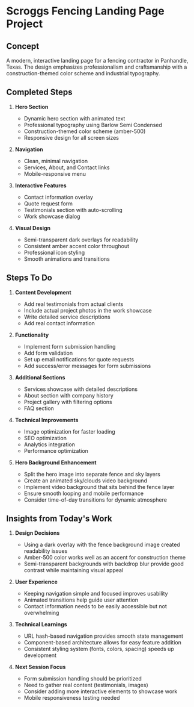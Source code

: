 # Scroggs Fencing Landing Page Project

## Concept
A modern, interactive landing page for a fencing contractor in Panhandle, Texas. The design emphasizes professionalism and craftsmanship with a construction-themed color scheme and industrial typography.

## Completed Steps
1. **Hero Section**
   - Dynamic hero section with animated text
   - Professional typography using Barlow Semi Condensed
   - Construction-themed color scheme (amber-500)
   - Responsive design for all screen sizes

2. **Navigation**
   - Clean, minimal navigation
   - Services, About, and Contact links
   - Mobile-responsive menu

3. **Interactive Features**
   - Contact information overlay
   - Quote request form
   - Testimonials section with auto-scrolling
   - Work showcase dialog

4. **Visual Design**
   - Semi-transparent dark overlays for readability
   - Consistent amber accent color throughout
   - Professional icon styling
   - Smooth animations and transitions

## Steps To Do
1. **Content Development**
   - Add real testimonials from actual clients
   - Include actual project photos in the work showcase
   - Write detailed service descriptions
   - Add real contact information

2. **Functionality**
   - Implement form submission handling
   - Add form validation
   - Set up email notifications for quote requests
   - Add success/error messages for form submissions

3. **Additional Sections**
   - Services showcase with detailed descriptions
   - About section with company history
   - Project gallery with filtering options
   - FAQ section

4. **Technical Improvements**
   - Image optimization for faster loading
   - SEO optimization
   - Analytics integration
   - Performance optimization

5. **Hero Background Enhancement**
   - Split the hero image into separate fence and sky layers
   - Create an animated sky/clouds video background
   - Implement video background that sits behind the fence layer
   - Ensure smooth looping and mobile performance
   - Consider time-of-day transitions for dynamic atmosphere

## Insights from Today's Work
1. **Design Decisions**
   - Using a dark overlay with the fence background image created readability issues
   - Amber-500 color works well as an accent for construction theme
   - Semi-transparent backgrounds with backdrop blur provide good contrast while maintaining visual appeal

2. **User Experience**
   - Keeping navigation simple and focused improves usability
   - Animated transitions help guide user attention
   - Contact information needs to be easily accessible but not overwhelming

3. **Technical Learnings**
   - URL hash-based navigation provides smooth state management
   - Component-based architecture allows for easy feature addition
   - Consistent styling system (fonts, colors, spacing) speeds up development

4. **Next Session Focus**
   - Form submission handling should be prioritized
   - Need to gather real content (testimonials, images)
   - Consider adding more interactive elements to showcase work
   - Mobile responsiveness testing needed 